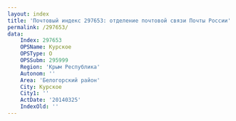 ```yaml
---
layout: index
title: 'Почтовый индекс 297653: отделение почтовой связи Почты России'
permalink: /297653/
data:
    Index: 297653
    OPSName: Курское
    OPSType: О
    OPSSubm: 295999
    Region: 'Крым Республика'
    Autonom: ''
    Area: 'Белогорский район'
    City: Курское
    City1: ''
    ActDate: '20140325'
    IndexOld: ''
---
```

